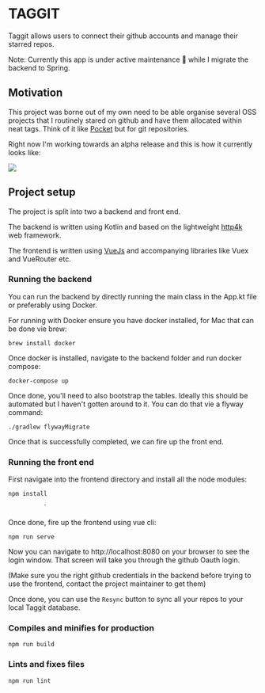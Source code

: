 # TAGGIT

Taggit allows users to connect their github accounts and manage their starred repos.

Note: Currently this app is under active maintenance 🚧 while I migrate the backend to Spring.

## Motivation

This project was borne out of my own need to be able organise several OSS projects that I routinely stared on github and have them allocated within neat tags. Think of it like [Pocket](https://getpocket.com/) but for git repositories.

Right now I'm working towards an alpha release and this is how it currently looks like:

![](./assets/taggit_screenshot.png)

## Project setup

The project is split into two a backend and front end. 

The backend is written using Kotlin and based on the lightweight [http4k](https://github.com/http4k/http4k) web framework.

The frontend is written using [VueJs](https://vuejs.org/) and accompanying libraries like Vuex and VueRouter etc.

### Running the backend

You can run the backend by directly running the main class in the App.kt file or preferably using Docker.

For running with Docker ensure you have docker installed, for Mac that can be done vie brew:

```shell script
brew install docker
```

Once docker is installed, navigate to the backend folder and run docker compose:

```shell script
docker-compose up
```


Once done, you'll need to also bootstrap the tables. Ideally this should be automated but I haven't gotten around to it. You can do that vie a flyway command:

```shell script
./gradlew flywayMigrate
```

Once that is successfully completed, we can fire up the front end.

### Running the front end

First navigate into the frontend directory and install all the node modules:

```shell script
npm install
```
              `
Once done, fire up the frontend using vue cli:

```shell script
npm run serve
```

Now you can navigate to http://localhost:8080 on your browser to see the login window. That screen will take you through the github Oauth login.

(Make sure you the right github credentials in the backend before trying to use the frontend, contact the project maintainer to get them)

Once done, you can use the `Resync` button to sync all your repos to your local Taggit database.

### Compiles and minifies for production
```
npm run build
```

### Lints and fixes files
```
npm run lint
```
